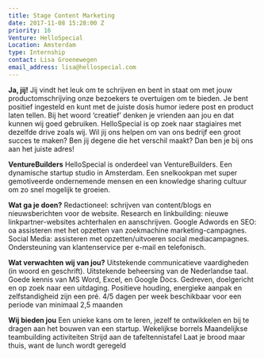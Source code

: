 ```yaml
---
title: Stage Content Marketing
date: 2017-11-08 15:28:00 Z
priority: 16
Venture: HelloSpecial
Location: Amsterdam
type: Internship
contact: Lisa Groenewegen
email_address: lisa@hellospecial.com
---
```


**Ja, jij!**
Jij vindt het leuk om te schrijven en bent in staat om met jouw productomschrijving onze bezoekers te overtuigen om te bieden. Je bent positief ingesteld en kunt met de juiste dosis humor iedere post en product laten tellen. Bij het woord ‘creatief’ denken je vrienden aan jou en dat kunnen wij goed gebruiken. 
HelloSpecial is op zoek naar stagiaires met dezelfde drive zoals wij. Wil jij ons helpen om van ons bedrijf een groot succes te maken? Ben jij degene die het verschil maakt? Dan ben je bij ons aan het juiste adres!

**VentureBuilders**
HelloSpecial is onderdeel van VentureBuilders. Een dynamische startup studio in Amsterdam. Een snelkookpan met super gemotiveerde ondernemende mensen en een knowledge sharing cultuur om zo snel mogelijk te groeien. 

**Wat ga je doen?**
Redactioneel: schrijven van content/blogs en nieuwsberichten voor de website. 
Research en linkbuilding: nieuwe linkpartner-websites achterhalen en aanschrijven. 
Google Adwords en SEO: oa assisteren met het opzetten van zoekmachine marketing-campagnes. 
Social Media: assisteren met opzetten/uitvoeren social mediacampagnes. 
Ondersteuning van klantenservice per e-mail en telefonisch.


**Wat verwachten wij van jou?**
Uitstekende communicatieve vaardigheden (in woord en geschrift). 
Uitstekende beheersing van de Nederlandse taal.
Goede kennis van MS Word, Excel, en Google Docs. 
Gedreven, doelgericht en op zoek naar een uitdaging. 
Positieve houding, energieke aanpak en zelfstandigheid zijn een pré. 
4/5 dagen per week beschikbaar voor een periode van minimaal 2,5 maanden
 

**Wij bieden jou**
Een unieke kans om te leren, jezelf te ontwikkelen en bij te dragen aan het bouwen van een startup.
Wekelijkse borrels 
Maandelijkse teambuilding activiteiten
Strijd aan de tafeltennistafel
Laat je brood maar thuis, want de lunch wordt geregeld
